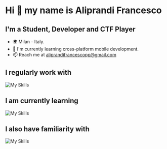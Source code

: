 # Hi 👋 my name is Aliprandi Francesco

## I'm a Student, Developer and CTF Player

- 🌍 Milan - Italy.
- 🚀 I'm currently learning cross-platform mobile development.
- 📫 Reach me at aliprandifrancescopp@gmail.com

## I regularly work with

![My Skills](https://skillicons.dev/icons?i=python,js,ts,react,tailwindcss,express,mongodb,mysql,docker)

## I am currently learning

![My Skills](https://skillicons.dev/icons?i=next)

## I also have familiarity with

![My Skills](https://skillicons.dev/icons?i=c,rust,java,php)
